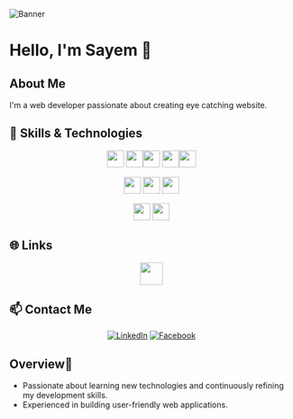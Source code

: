 ![Banner](https://i.ibb.co/HpzXHdS/ferenc-almasi-ayjnm-G4o-UX4-unsplash.jpg)

# Hello, I'm Sayem 👋

## About Me
I'm a  web developer passionate about creating eye catching website.






## 🔧 Skills & Technologies

<div align="center">


 <img src="https://img.shields.io/badge/-HTML5-E34F26?style=flat-square&logo=html5&logoColor=white" height="30"> <img src="https://img.shields.io/badge/-CSS3-1572B6?style=flat-square&logo=css3&logoColor=white" height="30"><img src="https://img.shields.io/badge/-Tailwind_CSS-38B2AC?style=flat-square&logo=tailwind-css&logoColor=white" height="30">
 <img src="https://img.shields.io/badge/-React-61DAFB?style=flat-square&logo=react&logoColor=black" height="30"><img src="https://img.shields.io/badge/-JavaScript-F7DF1E?style=flat-square&logo=javascript&logoColor=black" height="30">  



 <img src="https://img.shields.io/badge/-Node.js-339933?style=flat-square&logo=node.js&logoColor=white" height="30">
<img src="https://img.shields.io/badge/-Express.js-000000?style=flat-square&logo=express&logoColor=white" height="30">


<img src="https://img.shields.io/badge/-MongoDB-47A248?style=flat-square&logo=mongodb&logoColor=white" height="30">

<img src="https://img.shields.io/badge/-JWT-000000?style=flat-square&logo=json-web-tokens&logoColor=white" height="30"> <img src="https://img.shields.io/badge/-OAuth-5865F2?style=flat-square&logo=oauth&logoColor=white" height="30">

</div>


## 🌐 Links

<div align="center">

[<img src="https://img.shields.io/badge/-Portfolio-9cf?style=flat-square&logo=appveyor" height="40">](https://sayem-hossin-portfolio.vercel.app)

</div>


## 📫 Contact Me

<div align="center">

[![LinkedIn](https://img.shields.io/badge/LinkedIn-0077B5?style=for-the-badge&logo=linkedin&logoColor=white)](https://www.linkedin.com/in/md-sayem-hossin/)
[![Facebook](https://img.shields.io/badge/Facebook-1877F2?style=for-the-badge&logo=facebook&logoColor=white)](https://www.facebook.com/sayem.hossin.982)

</div>

##  Overview👀

- Passionate about learning new technologies and continuously refining my development skills.
- Experienced in building  user-friendly web applications.





